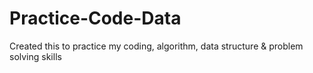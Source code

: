 # Practice-Code-Data
Created this to practice my coding, algorithm, data structure &amp; problem solving skills
